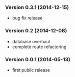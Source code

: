### Version 0.3.1 (2014-12-15)

  - bug fix release

### Version 0.2 (2014-12-08)

  - database overhaul
  - complete route refactoring

### Version 0.0.1 (2014-05-13)
  
  - first public release

